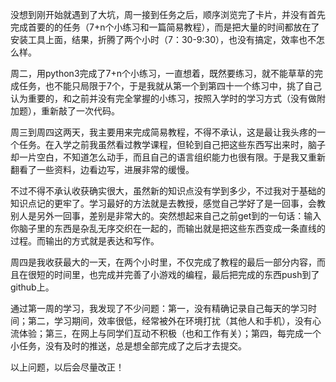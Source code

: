 没想到刚开始就遇到了大坑，周一接到任务之后，顺序浏览完了卡片，并没有首先完成首要的的任务（7+n个小练习和一篇简易教程），而是把大量的时间都放在了安装工具上面，结果，折腾了两个小时（7：30-9:30），也没有搞定，效率也不怎么样。

周二，用python3完成了7+n个小练习，一直想着，既然要练习，就不能草草的完成任务，也不能只局限于7个，于是我就从第一个到第四十一个练习中，挑了自己认为重要的，和之前并没有完全掌握的小练习，按照入学时的学习方式（没有做附加题），重新敲了一次代码。

周三到周四这两天，我主要用来完成简易教程，不得不承认，这是最让我头疼的一个任务。在入学之前我虽然看过教学课程，但轮到自己把这些东西写出来时，脑子却一片空白，不知道怎么动手，而且自己的语言组织能力也很有限。于是我又重新翻看了一些资料，边看边写，进展非常的缓慢。

不过不得不承认收获确实很大，虽然新的知识点没有学到多少，不过我对于基础的知识点记的更牢了。学习最好的方法就是去教授，感觉自己学好了是一回事，会教别人是另外一回事，差别是非常大的。突然想起来自己之前get到的一句话：输入你脑子里的东西是杂乱无序交织在一起的，而输出就是把这些东西变成一条直线的过程。而输出的方式就是表达和写作。

周四是我收获最大的一天，在两个小时里，不仅完成了教程的最后一部分内容，而且在很短的时间里，也完成并完善了小游戏的编程，最后把完成的东西push到了github上。

通过第一周的学习，我发现了不少问题：第一，没有精确记录自己每天的学习时间；第二，学习期间，效率很低，经常被外在环境打扰（其他人和手机），没有心流体验；第三，在网上与同学们互动不积极（也和工作有关）；第四，每完成一个小任务，没有及时的推送，总是想全部完成了之后才去提交。

以上问题，以后会尽量改正！



